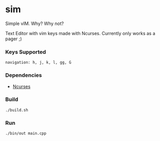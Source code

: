# sim

Simple vIM. Why? Why not?

Text Editor with vim keys made with Ncurses. Currently only works as a pager ;)

### Keys Supported 

```
navigation: h, j, k, l, gg, G

```
 
### Dependencies

+ [Ncurses](https://invisible-island.net/ncurses/#download_ncurses)

### Build

`./build.sh`

### Run

`./bin/out main.cpp`
